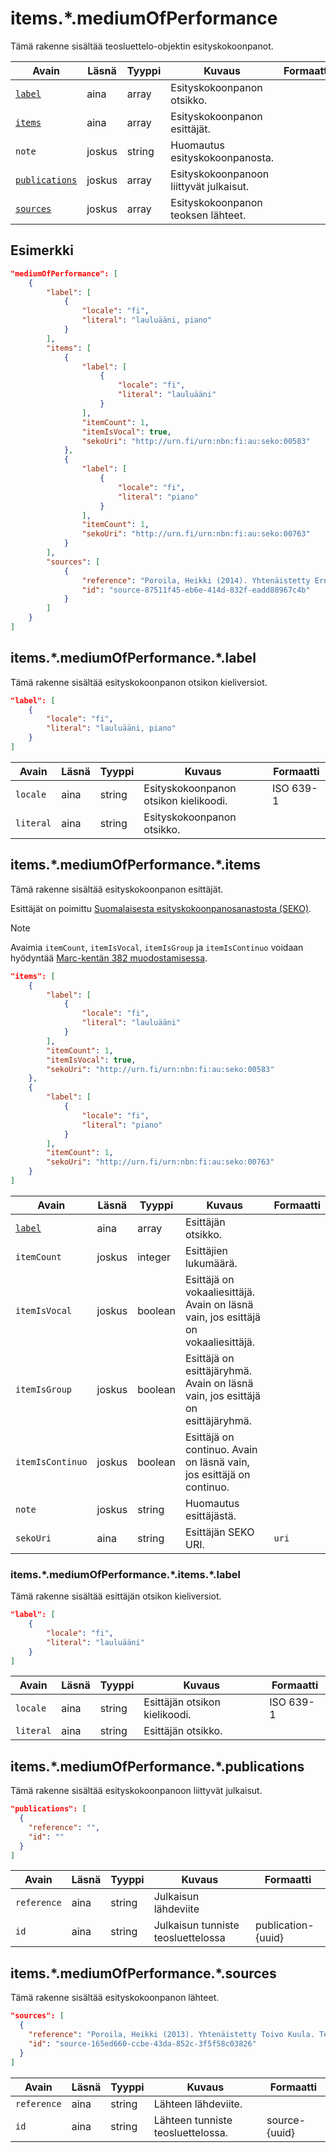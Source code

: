 # items.\*.mediumOfPerformance

Tämä rakenne sisältää teosluettelo-objektin esityskokoonpanot.

| Avain | Läsnä | Tyyppi | Kuvaus | Formaatti |
| --- | --- | --- | --- | --- |
| [`label`](#itemsmediumofperformancelabel) | aina | array | Esityskokoonpanon otsikko. |  |
| [`items`](#itemsmediumofperformanceitems) | aina | array | Esityskokoonpanon esittäjät. |  |
| `note` | joskus | string | Huomautus esityskokoonpanosta. | |
| [`publications`](#itemsmediumofperformancepublications) | joskus | array | Esityskokoonpanoon liittyvät julkaisut. | |
| [`sources`](#itemsmediumofperformancesources) | joskus | array | Esityskokoonpanon teoksen lähteet. | |

## Esimerkki

```JSON
"mediumOfPerformance": [
    {
        "label": [
            {
                "locale": "fi",
                "literal": "lauluääni, piano"
            }
        ],
        "items": [
            {
                "label": [
                    {
                        "locale": "fi",
                        "literal": "lauluääni"
                    }
                ],
                "itemCount": 1,
                "itemIsVocal": true,
                "sekoUri": "http://urn.fi/urn:nbn:fi:au:seko:00583"
            },
            {
                "label": [
                    {
                        "locale": "fi",
                        "literal": "piano"
                    }
                ],
                "itemCount": 1,
                "sekoUri": "http://urn.fi/urn:nbn:fi:au:seko:00763"
            }
        ],
        "sources": [
            {
                "reference": "Poroila, Heikki (2014). Yhtenäistetty Ernest Pingoud. Teosten yhtenäistettyjen nimekkeiden ohjeluettelo. Helsinki, Suomen musiikkikirjastoyhdistys. Suomen musiikkikirjastoyhdistyksen julkaisusarja, 169. PDF. ISBN 978-952-5363-68-5. ",
                "id": "source-87511f45-eb6e-414d-832f-eadd88967c4b"
            }
        ]
    }
]
```

## items.\*.mediumOfPerformance.\*.label

Tämä rakenne sisältää esityskokoonpanon otsikon kieliversiot.

```JSON
"label": [
    {
        "locale": "fi",
        "literal": "lauluääni, piano"
    }
]
```

| Avain | Läsnä | Tyyppi | Kuvaus | Formaatti |
| --- | --- | --- | --- | --- |
| `locale` | aina | string | Esityskokoonpanon otsikon kielikoodi. | ISO 639-1 |
| `literal` | aina | string | Esityskokoonpanon otsikko. | |

## items.\*.mediumOfPerformance.\*.items

Tämä rakenne sisältää esityskokoonpanon esittäjät.

Esittäjät on poimittu [Suomalaisesta esityskokoonpanosanastosta (SEKO)](https://finto.fi/seko/fi/).

> [!NOTE]
> Avaimia `itemCount`, `itemIsVocal`, `itemIsGroup` ja `itemIsContinuo` voidaan hyödyntää [Marc-kentän 382 muodostamisessa](https://wiki.helsinki.fi/pages/viewpage.action?pageId=400875418#id-6.Fyysisenkuvailunjne.kent%C3%A4t(3XX)-382382ESITYSKOKOONPANO(T)).

```JSON
"items": [
    {
        "label": [
            {
                "locale": "fi",
                "literal": "lauluääni"
            }
        ],
        "itemCount": 1,
        "itemIsVocal": true,
        "sekoUri": "http://urn.fi/urn:nbn:fi:au:seko:00583"
    },
    {
        "label": [
            {
                "locale": "fi",
                "literal": "piano"
            }
        ],
        "itemCount": 1,
        "sekoUri": "http://urn.fi/urn:nbn:fi:au:seko:00763"
    }
]
```

| Avain | Läsnä | Tyyppi | Kuvaus | Formaatti |
| --- | --- | --- | --- | --- |
| [`label`](#itemsmediumofperformanceitemslabel) | aina | array | Esittäjän otsikko. | |
| `itemCount` | joskus | integer | Esittäjien lukumäärä. | |
| `itemIsVocal` | joskus | boolean | Esittäjä on vokaaliesittäjä. Avain on läsnä vain, jos esittäjä on vokaaliesittäjä. | |
| `itemIsGroup` | joskus | boolean | Esittäjä on esittäjäryhmä. Avain on läsnä vain, jos esittäjä on esittäjäryhmä. | |
| `itemIsContinuo` | joskus | boolean | Esittäjä on continuo. Avain on läsnä vain, jos esittäjä on continuo. | |
| `note` | joskus | string | Huomautus esittäjästä. | |
| `sekoUri` | aina | string | Esittäjän SEKO URI. | `uri` |

### items.\*.mediumOfPerformance.\*.items.\*.label

Tämä rakenne sisältää esittäjän otsikon kieliversiot.

```JSON
"label": [
    {
        "locale": "fi",
        "literal": "lauluääni"
    }
]
```

| Avain | Läsnä | Tyyppi | Kuvaus | Formaatti |
| --- | --- | --- | --- | --- |
| `locale` | aina | string | Esittäjän otsikon kielikoodi. | ISO 639-1 |
| `literal` | aina | string | Esittäjän otsikko. | |

## items.\*.mediumOfPerformance.\*.publications

Tämä rakenne sisältää esityskokoonpanoon liittyvät julkaisut.

```JSON
"publications": [
  {
    "reference": "",
    "id": ""
  }
]
```

| Avain | Läsnä | Tyyppi | Kuvaus | Formaatti |
| --- | --- | --- | --- | --- |
| `reference` | aina | string | Julkaisun lähdeviite | |
| `id` | aina | string | Julkaisun tunniste teosluettelossa | publication-{uuid} |

## items.\*.mediumOfPerformance.\*.sources

Tämä rakenne sisältää esityskokoonpanon lähteet.

```JSON
"sources": [
  {
    "reference": "Poroila, Heikki (2013). Yhtenäistetty Toivo Kuula. Teosten yhtenäistettyjen nimekkeiden ohjeluettelo. Helsinki, Suomen musiikkikirjastoyhdistys. Suomen musiikkikirjastoyhdistyksen julkaisusarja, 154. Toinen laitos, verkkoversio 1.0. ISBN 978-952-5363-53-1.",
    "id": "source-165ed660-ccbe-43da-852c-3f5f58c03826"
  }
]
```

| Avain | Läsnä | Tyyppi | Kuvaus | Formaatti |
| --- | --- | --- | --- | --- |
| `reference` | aina | string | Lähteen lähdeviite. | |
| `id` | aina | string | Lähteen tunniste teosluettelossa. | source-{uuid} |